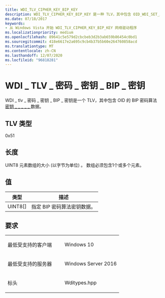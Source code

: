```yaml
---
title: WDI_TLV_CIPHER_KEY_BIP_KEY
description: WDI_TLV_CIPHER_KEY_BIP_KEY 是一种 TLV，其中包含 OID_WDI_SET_ADD_CIPHER_KEYS 的 BIP 密码算法密钥数据。
ms.date: 07/18/2017
keywords:
- 从 Windows Vista 开始 WDI_TLV_CIPHER_KEY_BIP_KEY 网络驱动程序
ms.localizationpriority: medium
ms.openlocfilehash: 89641c5e579d2cbcbeb3d2b3ab659b86454c0bd1
ms.sourcegitcommit: 418e6617e2a695c9cb4b37b5b60e264760858acd
ms.translationtype: MT
ms.contentlocale: zh-CN
ms.lasthandoff: 12/07/2020
ms.locfileid: "96818281"
---
```

# <a name="wdi_tlv_cipher_key_bip_key"></a>WDI \_ TLV \_ 密码 \_ 密钥 \_ BIP \_ 密钥


WDI \_ tlv \_ 密码 \_ 密钥 \_ BIP \_ 密钥是一个 TLV，其中包含 OID 的 BIP 密码算法 [密钥 \_ \_ \_ \_ \_ ](./oid-wdi-set-add-cipher-keys.md)数据。

## <a name="tlv-type"></a>TLV 类型


0x51

## <a name="length"></a>长度


UINT8 元素数组的大小 (以字节为单位) 。 数组必须包含1个或多个元素。

## <a name="values"></a>值


| 类型      | 描述                              |
|-----------|------------------------------------------|
| UINT8\[\] | 指定 BIP 密码算法密钥数据。 |

 

<a name="requirements"></a>要求
------------

<table>
<colgroup>
<col width="50%" />
<col width="50%" />
</colgroup>
<tbody>
<tr class="odd">
<td><p>最低受支持的客户端</p></td>
<td><p>Windows 10</p></td>
</tr>
<tr class="even">
<td><p>最低受支持的服务器</p></td>
<td><p>Windows Server 2016</p></td>
</tr>
<tr class="odd">
<td><p>标头</p></td>
<td>Wditypes.hpp</td>
</tr>
</tbody>
</table>

 

